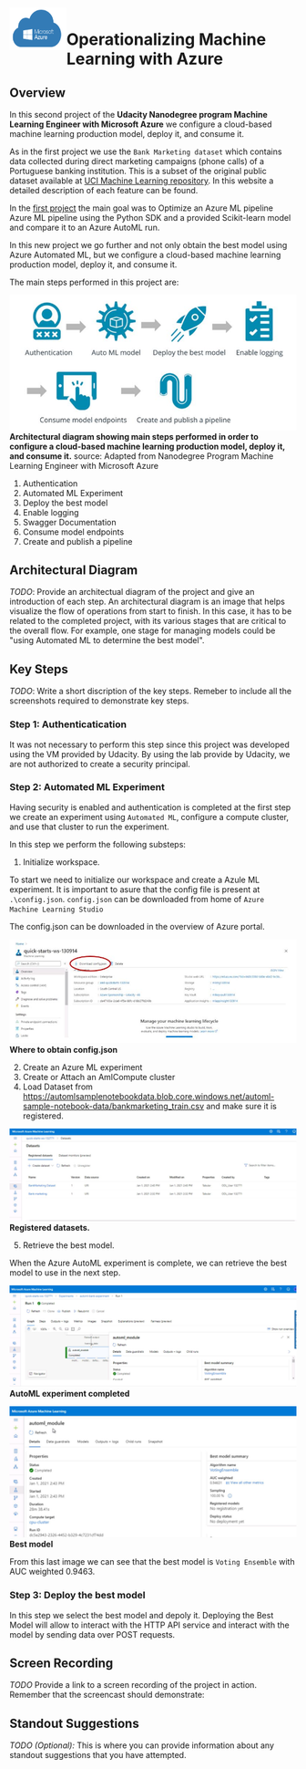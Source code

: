 <img align="left" width="100" height="75" src="https://github.com/dpbac/Optimizing-an-ML-Pipeline-in-Azure/blob/master/images/microsoft-azure-640x401.png">

# Operationalizing Machine Learning with Azure

## Overview

In this second project of the **Udacity Nanodegree program Machine Learning Engineer with Microsoft Azure** we configure a cloud-based machine learning production model, deploy it, and consume it.

As in the first project we use the `Bank Marketing dataset` which contains data collected during direct marketing campaigns (phone calls) of a Portuguese banking institution. 
This is a subset of the original public dataset available at [UCI Machine Learning repository]( https://archive.ics.uci.edu/ml/datasets/Bank+Marketing). In this website a detailed 
description of each feature can be found.

In the [first project]( https://github.com/dpbac/Optimizing-an-ML-Pipeline-in-Azure) the main goal was to Optimize an Azure ML pipeline Azure ML pipeline using the Python SDK and a 
provided Scikit-learn model and compare it to an Azure AutoML run.

In this new project we go further and not only obtain the best model using Azure Automated ML, but we configure a cloud-based machine learning production model, deploy it, 
and consume it.

The main steps performed in this project are:

![Architectural diagram showing main steps](https://github.com/dpbac/Operationalizing-Machine-Learning-with-Azure/blob/master/images/main_steps.JPG)
**Architectural diagram showing main steps performed in order to configure a cloud-based machine learning production model, 
deploy it, and consume it.**
source: Adapted from Nanodegree Program Machine Learning Engineer with Microsoft Azure

1. Authentication
2. Automated ML Experiment
3. Deploy the best model
4. Enable logging 
5. Swagger Documentation
6. Consume model endpoints
7. Create and publish a pipeline

## Architectural Diagram
*TODO*: Provide an architectual diagram of the project and give an introduction of each step. 
An architectural diagram is an image that helps visualize the flow of operations from start to finish. 
In this case, it has to be related to the completed project, with its various stages that are critical to the overall flow. 
For example, one stage for managing models could be "using Automated ML to determine the best model". 



## Key Steps
*TODO*: Write a short discription of the key steps. Remeber to include all the screenshots required to demonstrate key steps. 

### Step 1: Authenticatication

It was not necessary to perform this step since this project was developed using the VM provided by Udacity. 
By using the lab provide by Udacity, we are not authorized to create a security principal.

### Step 2: Automated ML Experiment

Having security is enabled and authentication is completed at the first step we create an experiment using `Automated ML`, 
configure a compute cluster, and use that cluster to run the experiment.

In this step we perform the following substeps:

1. Initialize workspace.

To start we need to initialize our workspace and create a Azule ML experiment.
It is important to asure that the config file is present at `.\config.json`. `config.json` can be downloaded from home of `Azure Machine Learning Studio`

The config.json can be downloaded in the overview of Azure portal.

![](https://github.com/dpbac/Operationalizing-Machine-Learning-with-Azure/blob/master/images/configure_json_edited.JPG)
**Where to obtain config.json**

2. Create an Azure ML experiment
3. Create or Attach an AmlCompute cluster
4. Load Dataset from https://automlsamplenotebookdata.blob.core.windows.net/automl-sample-notebook-data/bankmarketing_train.csv and make sure it is registered.

![](https://github.com/dpbac/Operationalizing-Machine-Learning-with-Azure/blob/master/images/registered_datasets.JPG)
**Registered datasets.**

5. Retrieve the best model.

When the Azure AutoML experiment is complete, we can retrieve the best model to use in the next step.

![](https://github.com/dpbac/Operationalizing-Machine-Learning-with-Azure/blob/master/images/experiment_completed.JPG)
**AutoML experiment completed**

![](https://github.com/dpbac/Operationalizing-Machine-Learning-with-Azure/blob/master/images/best_model.JPG)
**Best model**

From this last image we can see that the best model is `Voting Ensemble` with AUC weighted 0.9463.

### Step 3: Deploy the best model

In this step we select the best model and depoly it. Deploying the Best Model will allow to interact with the HTTP API service and interact with the model by sending data over POST requests.



## Screen Recording
*TODO* Provide a link to a screen recording of the project in action. Remember that the screencast should demonstrate:

## Standout Suggestions
*TODO (Optional):* This is where you can provide information about any standout suggestions that you have attempted.
